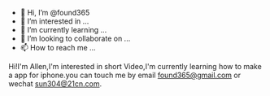 - 👋 Hi, I’m @found365
- 👀 I’m interested in ...
- 🌱 I’m currently learning ...
- 💞️ I’m looking to collaborate on ...
- 📫 How to reach me ...

<!---
found365/found365 is a ✨ special ✨ repository because its `README.md` (this file) appears on your GitHub profile.
You can click the Preview link to take a look at your changes.
--->
Hi!I'm Allen,I'm interested in short Video,I'm currently learning how to make a app for iphone.you can touch me by email found365@gmail.com or wechat sun304@21cn.com.

